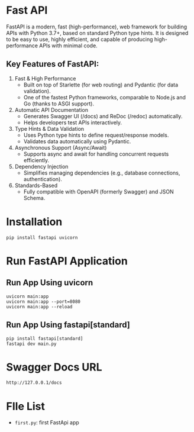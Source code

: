 # Fast API
FastAPI is a modern, fast (high-performance), web framework for building APIs with Python 3.7+, based on standard Python type hints. It is designed to be easy to use, highly efficient, and capable of producing high-performance APIs with minimal code.

## Key Features of FastAPI:
1. Fast & High Performance
    - Built on top of Starlette (for web routing) and Pydantic (for data validation).
    - One of the fastest Python frameworks, comparable to Node.js and Go (thanks to ASGI support).
2. Automatic API Documentation
    - Generates Swagger UI (/docs) and ReDoc (/redoc) automatically.
    - Helps developers test APIs interactively.
3. Type Hints & Data Validation
    - Uses Python type hints to define request/response models.
    - Validates data automatically using Pydantic.
4. Asynchronous Support (Async/Await)
    - Supports async and await for handling concurrent requests efficiently.
5. Dependency Injection
    - Simplifies managing dependencies (e.g., database connections, authentication).
6. Standards-Based
    - Fully compatible with OpenAPI (formerly Swagger) and JSON Schema.

# Installation

```
pip install fastapi uvicorn
```

# Run FastAPI Application

## Run App Using uvicorn

```
uvicorn main:app
uvicorn main:app --port=8080
uvicorn main:app --reload
```

## Run App Using fastapi[standard]

```
pip install fastapi[standard]
fastapi dev main.py
```

# Swagger Docs URL
```
http://127.0.0.1/docs
```

# FIle List
- `first.py`: first FastApi app